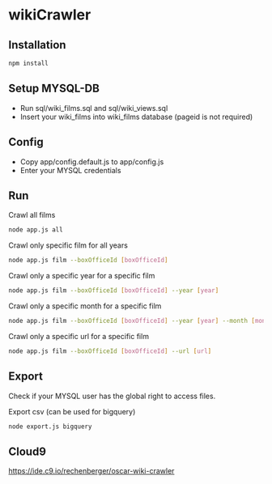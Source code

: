 # wikiCrawler

## Installation

```bash
npm install
```
## Setup MYSQL-DB
* Run sql/wiki_films.sql and sql/wiki_views.sql
* Insert your wiki_films into wiki_films database (pageid is not required)

## Config
* Copy app/config.default.js to app/config.js
* Enter your MYSQL credentials

## Run
Crawl all films
```bash
node app.js all
```

Crawl only specific film for all years
```bash
node app.js film --boxOfficeId [boxOfficeId]
```

Crawl only a specific year for a specific film
```bash
node app.js film --boxOfficeId [boxOfficeId] --year [year]
```

Crawl only a specific month for a specific film
```bash
node app.js film --boxOfficeId [boxOfficeId] --year [year] --month [month]
```

Crawl only a specific url for a specific film
```bash
node app.js film --boxOfficeId [boxOfficeId] --url [url]
```

## Export
Check if your MYSQL user has the global right to access files.

Export csv (can be used for bigquery)
 ```bash
node export.js bigquery
```

## Cloud9
https://ide.c9.io/rechenberger/oscar-wiki-crawler